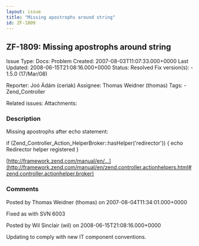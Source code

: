```yaml
---
layout: issue
title: "Missing apostrophs around string"
id: ZF-1809
---
```


ZF-1809: Missing apostrophs around string
-----------------------------------------

 Issue Type: Docs: Problem Created: 2007-08-03T11:07:33.000+0000 Last Updated: 2008-06-15T21:08:16.000+0000 Status: Resolved Fix version(s): - 1.5.0 (17/Mar/08)
 
 Reporter:  Joó Ádám (ceriak)  Assignee:  Thomas Weidner (thomas)  Tags: - Zend\_Controller
 
 Related issues: 
 Attachments: 
### Description

Missing apostrophs after echo statement:

if (Zend\_Controller\_Action\_HelperBroker::hasHelper('redirector')) { echo Redirector helper registered }

[http://framework.zend.com/manual/en/…](http://framework.zend.com/manual/en/zend.controller.actionhelpers.html#zend.controller.actionhelper.broker)

 

 

### Comments

Posted by Thomas Weidner (thomas) on 2007-08-04T11:34:01.000+0000

Fixed as with SVN 6003

 

 

Posted by Wil Sinclair (wil) on 2008-06-15T21:08:16.000+0000

Updating to comply with new IT component conventions.

 

 